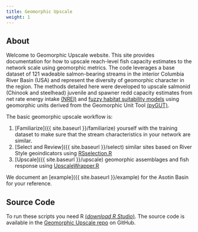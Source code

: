 ```yaml
---
title: Geomorphic Upscale
weight: 1
---
```


## About

Welcome to Geomorphic Upscale website. This site provides documentation for how to upscale reach-level fish capacity estimates to the network scale using geomorphic metrics.  The code leverages a base dataset of 121 wadeable salmon-bearing streams in the interior Columbia River Basin (USA) and represent the diversity of geomorphic character in the region.  The methods detailed here were developed to upscale salmonid (Chinook and steelhead) juvenile and spawner redd capacity estimates from net rate energy intake [(NREI)](https://doi.org/10.1139/cjfas-2015-0290) and [fuzzy habitat suitability models](https://github.com/bangen/FuzzyHabModel) using geomorphic units derived from the Geomorphic Unit Tool [(pyGUT)](https://github.com/Riverscapes/pyGUT).  

The basic geomorphic upscale workflow is:

1. [Familiarize]({{ site.baseurl }}/familiarize) yourself with the training dataset to make sure that the stream characteristics in your network are similar.
2. [Select and Review]({{ site.baseurl }}/select) similar sites based on River Style geoindicators using [RSselection.R](https://github.com/Riverscapes/GeomorphicUpscale/blob/master/RSselection.R)
3. [Upscale]({{ site.baseurl }}/upscale) geomorphic assemblages and fish response using [UpscaleWrapper.R](https://github.com/Riverscapes/GeomorphicUpscale/blob/master/UpscaleWrapper.R)

We document an [example]({{ site.baseurl }}/example) for the Asotin Basin for your reference.

## Source Code

To run these scripts you need R [(*download R Studio*)](https://www.rstudio.com/products/rstudio/download/).   The source code is available in the [Geomorphic Upscale repo](https://github.com/Riverscapes/GeomorphicUpscale) on GitHub.   

